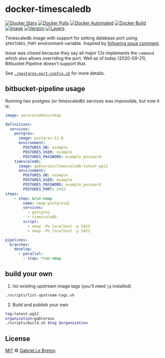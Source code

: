 # docker-timescaledb

[![Docker Stars](https://img.shields.io/docker/stars/gableroux/timescaledb.svg)](https://hub.docker.com/r/gableroux/timescaledb)
[![Docker Pulls](https://img.shields.io/docker/pulls/gableroux/timescaledb.svg)](https://hub.docker.com/r/gableroux/timescaledb)
[![Docker Automated](https://img.shields.io/docker/automated/gableroux/timescaledb.svg)](https://hub.docker.com/r/gableroux/timescaledb)
[![Docker Build](https://img.shields.io/docker/build/gableroux/timescaledb.svg)](https://hub.docker.com/r/gableroux/timescaledb)
[![Image](https://images.microbadger.com/badges/image/gableroux/timescaledb.svg)](https://microbadger.com/images/gableroux/timescaledb)
[![Version](https://images.microbadger.com/badges/version/gableroux/timescaledb.svg)](https://microbadger.com/images/gableroux/timescaledb)
[![Layers](https://images.microbadger.com/badges/image/gableroux/timescaledb.svg)](https://microbadger.com/images/gableroux/timescaledb)

Timescaledb image with support for setting database port using `$POSTGRES_PORT` environment variable. Inspired by [following issue comment](https://github.com/docker-library/postgres/issues/196#issuecomment-252328796).

Issue was closed because they say all major CIs implements the `command` which also allows overriding the port. Well as of today (2020-09-21), Bitbucket Pipeline doesn't support that.

See [`./postgres-port-config.sh`](./postgres-port-config.sh) for more details.

## bitbucket-pipeline usage

Running two postgres (or timescaledb) services was impossible, but now it is:

```yaml
image: securecodebox/nmap

definitions:
  services:
    postgres:
      image: postgres:11.8
      environment:
        POSTGRES_DB: example
        POSTGRES_USER: example
        POSTGRES_PASSWORD: example_password
    timescaledb:
      image: gableroux/timescaledb:latest-pg12
      environment:
        POSTGRES_DB: example
        POSTGRES_USER: example
        POSTGRES_PASSWORD: example_password
        POSTGRES_PORT: 5452
steps:
    - step: &run-nmap
        name: nmap-postgresql
        services:
          - postgres
          - timescaledb
        script:
          - nmap -Pn localhost -p 5423
          - nmap -Pn localhost -p 5452

pipelines:
  branches:
    develop:
      - parallel:
        - step: *run-nmap
```

## build your own

1. list existing upstream image tags (you'll need `jq` installed)

```bash
./scripts/list-upstream-tags.sh
```

2. Build and publish your own

```bash
tag=latest-pg12
organization=gableroux
./scripts/build.sh $tag $organization
```

## License

[MIT](LICENSE.md) © [Gabriel Le Breton](https://gableroux.com)
